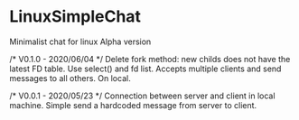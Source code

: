 # LinuxSimpleChat

Minimalist chat for linux
Alpha version

/* V0.1.0 - 2020/06/04 */
Delete fork method: new childs does not have the latest FD table. Use select() and fd list.
Accepts multiple clients and send messages to all others.
On local.

/* V0.0.1 - 2020/05/23 */
Connection between server and client in local machine.
Simple send a hardcoded message from server to client. 

